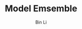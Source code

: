 ---
layout: post
title: Model Emsemble
subtitle:
author: Bin Li
tags: [Machine Learning]
image: 
comments: true
published: false
---